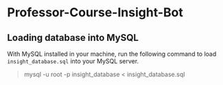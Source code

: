 # Professor-Course-Insight-Bot

## Loading database into MySQL

With MySQL installed in your machine, run the following command to load `insight_database.sql` into your MySQL server.
> mysql -u root -p insight_database < insight_database.sql